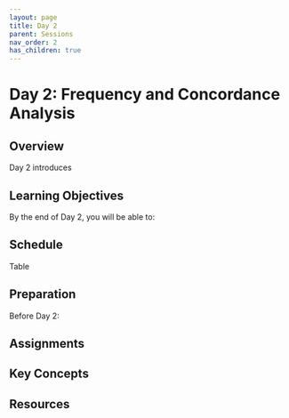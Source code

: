 ```yaml
---
layout: page
title: Day 2
parent: Sessions
nav_order: 2
has_children: true
---
```


# Day 2: Frequency and Concordance Analysis

## Overview

Day 2 introduces 

## Learning Objectives

By the end of Day 2, you will be able to:


## Schedule

Table

## Preparation

Before Day 2:

## Assignments


## Key Concepts


## Resources

